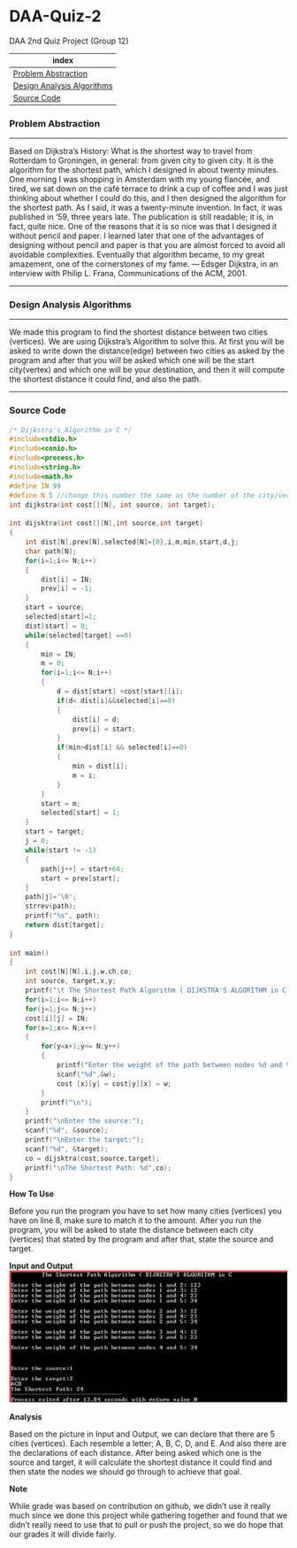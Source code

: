 # DAA-Quiz-2
DAA 2nd Quiz Project (Group 12)

index |
--- | 
[Problem Abstraction](#problemabstraction) |
[Design Analysis Algorithms](#daa) |
[Source Code](#filecpp) |

### <a name="problemabstraction" ></a>Problem Abstraction

---

  Based on Dijkstra’s History: What is the shortest way to travel from Rotterdam to Groningen, 
in general: from given city to given city. It is the algorithm for the shortest path, which I 
designed in about twenty minutes. One morning I was shopping in Amsterdam with my young fiancée, 
and tired, we sat down on the café terrace to drink a cup of coffee and I was just thinking about 
whether I could do this, and I then designed the algorithm for the shortest path. As I said, it was 
a twenty-minute invention. In fact, it was published in ’59, three years late. The publication is 
still readable; it is, in fact, quite nice. One of the reasons that it is so nice was that I designed 
it without pencil and paper. I learned later that one of the advantages of designing without pencil 
and paper is that you are almost forced to avoid all avoidable complexities. Eventually that algorithm 
became, to my great amazement, one of the cornerstones of my fame. — Edsger Dijkstra, in an interview
with Philip L. Frana, Communications of the ACM, 2001.

---

### <a name="daa" ></a>Design Analysis Algorithms

---

We made this program to find the shortest distance between two cities (vertices). We are using Dijkstra’s Algorithm to solve this. At first you will be asked to write down the distance(edge) between two cities as asked by the program and after that you will be asked which one will be the start city(vertex) and which one will be your destination, and then it will compute the shortest distance it could find, and also the path.

---

### <a name="filecpp" ></a>Source Code

``` cpp
/* Dijkstra's Algorithm in C */
#include<stdio.h>
#include<conio.h>
#include<process.h>
#include<string.h>
#include<math.h>
#define IN 99
#define N 5 //change this number the same as the number of the city/vertices you have
int dijkstra(int cost[][N], int source, int target);

int dijsktra(int cost[][N],int source,int target)
{
    int dist[N],prev[N],selected[N]={0},i,m,min,start,d,j;
    char path[N];
    for(i=1;i<= N;i++)
    {
        dist[i] = IN;
        prev[i] = -1;
    }
    start = source;
    selected[start]=1;
    dist[start] = 0;
    while(selected[target] ==0)
    {
        min = IN;
        m = 0;
        for(i=1;i<= N;i++)
        {
            d = dist[start] +cost[start][i];
            if(d< dist[i]&&selected[i]==0)
            {
                dist[i] = d;
                prev[i] = start;
            }
            if(min>dist[i] && selected[i]==0)
            {
                min = dist[i];
                m = i;
            }
        }
        start = m;
        selected[start] = 1;
    }
    start = target;
    j = 0;
    while(start != -1)
    {
        path[j++] = start+64;
        start = prev[start];
    }
    path[j]='\0';
    strrev(path);
    printf("%s", path);
    return dist[target];
}

int main()
{
    int cost[N][N],i,j,w,ch,co;
    int source, target,x,y;
    printf("\t The Shortest Path Algorithm ( DIJKSTRA'S ALGORITHM in C \n\n");
    for(i=1;i<= N;i++)
    for(j=1;j<= N;j++)
    cost[i][j] = IN;
    for(x=1;x<= N;x++)
    {
        for(y=x+1;y<= N;y++)
        {
            printf("Enter the weight of the path between nodes %d and %d: ",x,y);
            scanf("%d",&w);
            cost [x][y] = cost[y][x] = w;
        }
        printf("\n");
    }
    printf("\nEnter the source:");
    scanf("%d", &source);
    printf("\nEnter the target:");
    scanf("%d", &target);
    co = dijsktra(cost,source,target);
    printf("\nThe Shortest Path: %d",co);
}
```

__How To Use__

Before you run the program you have to set how many cities (vertices) you have on line 8, make sure to match it to the amount.  After you run the program, you will be asked to state the distance between each city (vertices) that stated by the program and after that, state the source and target.

__Input and Output__
![Input_and_Output](https://github.com/rimasirfansyah11/DAA-Quiz-2/blob/master/input%20and%20output.PNG)

__Analysis__

Based on the picture in Input and Output, we can declare that there are 5 cities (vertices). Each resemble a letter; A, B, C, D, and E. And also there are the declarations of each distance. After being asked which one is the source and target, it will calculate the shortest distance it could find and then state the nodes we should go through to achieve that goal.

__Note__

While grade was based on contribution on github, we didn’t use it really much since we done this project while gathering together and found that we didn’t really need to use that to pull or push the project, so we do hope that our grades it will divide fairly.

